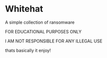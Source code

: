 # Whitehat
A simple collection of ransomware


FOR EDUCATIONAL PURPOSES ONLY 


I AM NOT RESPONSIBLE FOR ANY ILLEGAL USE


thats basically it enjoy!
